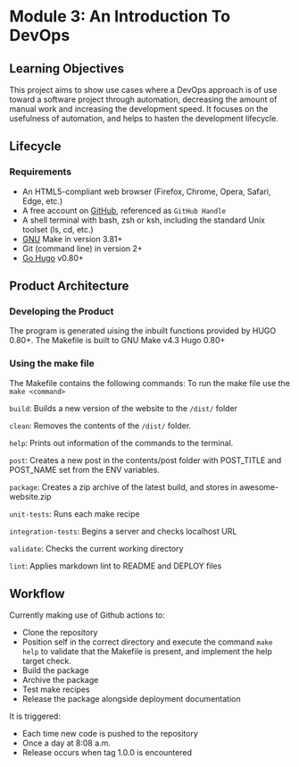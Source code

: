 # Module 3: An Introduction To DevOps

## Learning Objectives

This project aims to show use cases where a DevOps
approach is of use toward a software project through automation,
decreasing the amount of manual work and increasing the
development speed. It focuses on the usefulness of automation,
and helps to hasten the development lifecycle.

## Lifecycle

### Requirements

- An HTML5-compliant web browser (Firefox, Chrome, Opera, Safari, Edge, etc.)
- A free account on [GitHub](https://github.com/), referenced as `GitHub Handle`
- A shell terminal with bash, zsh or ksh,
  including the standard Unix toolset (ls, cd, etc.)
- [GNU](https://www.gnu.org/software/make/) Make in version 3.81+
- Git (command line) in version 2+
- [Go Hugo](https://gohugo.io/) v0.80+

## Product Architecture

### Developing the Product

The program is generated uising the inbuilt functions provided by HUGO 0.80+.
The Makefile is built to GNU Make v4.3
Hugo 0.80+

### Using the make file

The Makefile contains the following commands:
To run the make file use the `make <command>`

`build`:
Builds a new version of the website to the `/dist/` folder

`clean`:
Removes the contents of the `/dist/` folder.

`help`:
Prints out information of the commands to the terminal.

`post`:
Creates a new post in the contents/post folder with POST_TITLE and POST_NAME
set from the ENV variables.

`package`:
Creates a zip archive of the latest build, and stores in awesome-website.zip

`unit-tests`:
Runs each make recipe

`integration-tests`:
Begins a server and checks localhost URL

`validate`:
Checks the current working directory

`lint`:
Applies markdown lint to README and DEPLOY files

## Workflow

Currently making use of Github actions to:

- Clone the repository
- Position self in the correct directory and execute
  the command `make help` to validate that the
  Makefile is present, and implement the help target check.
- Build the package
- Archive the package
- Test make recipes
- Release the package alongside deployment documentation

It is triggered:

- Each time new code is pushed to the repository
- Once a day at 8:08 a.m.
- Release occurs when tag 1.0.0 is encountered

